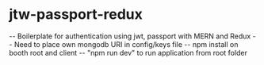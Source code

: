 # jtw-passport-redux

-- Boilerplate for authentication using jwt, passport with MERN and Redux
-- Need to place own mongodb URI in config/keys file
-- npm install on booth root and client
-- "npm run dev" to run application from root folder 
